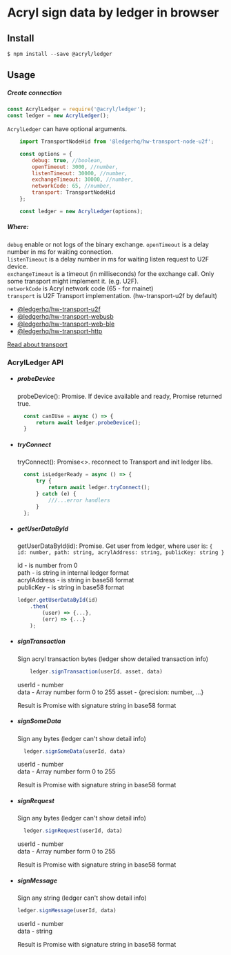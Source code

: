 # Acryl sign data by ledger in browser

## Install

```
$ npm install --save @acryl/ledger
```

## Usage

##### Create connection
```js
const AcrylLedger = require('@acryl/ledger');
const ledger = new AcrylLedger();
```
`AcrylLedger` can have optional arguments.

```js
    import TransportNodeHid from '@ledgerhq/hw-transport-node-u2f';

    const options = {
        debug: true, //boolean,
        openTimeout: 3000, //number,
        listenTimeout: 30000, //number,
        exchangeTimeout: 30000, //number,
        networkCode: 65, //number,
        transport: TransportNodeHid
    };

    const ledger = new AcrylLedger(options);
```
 
##### Where: 
`debug` enable or not logs of the binary exchange.
`openTimeout` is a delay number in ms for waiting connection.    
`listenTimeout` is a delay number in ms for waiting listen request to U2F device.    
`exchangeTimeout` is a timeout (in milliseconds) for the exchange call. Only some transport might implement it. (e.g. U2F).    
`networkCode` is Acryl network code (65 - for mainet)  
`transport` is U2F Transport implementation. (hw-transport-u2f by default) 
+ [@ledgerhq/hw-transport-u2f](https://github.com/LedgerHQ/ledgerjs/tree/master/packages/hw-transport-u2f) 
+ [@ledgerhq/hw-transport-webusb](https://github.com/LedgerHQ/ledgerjs/tree/master/packages/hw-transport-webusb) 
+ [@ledgerhq/hw-transport-web-ble](https://github.com/LedgerHQ/ledgerjs/tree/master/packages/hw-transport-web-ble) 
+ [@ledgerhq/hw-transport-http](https://github.com/LedgerHQ/ledgerjs/tree/master/packages/hw-transport-http) 

[Read about transport](https://github.com/LedgerHQ/ledgerjs)

### AcrylLedger API

+ ##### probeDevice
    
    probeDevice(): Promise<boolean>. If device available and ready, Promise returned true.
    
    ```js
      const canIUse = async () => {
          return await ledger.probeDevice();
      }
    ```
+ ##### tryConnect

    tryConnect(): Promise<>. reconnect to Transport and init ledger libs.

    ```js
      const isLedgerReady = async () => {
          try {
              return await ledger.tryConnect();
          } catch (e) {
              ///...error handlers
          }
      };

+ ##### getUserDataById
     getUserDataById(id): Promise<user>. Get user from ledger, where user is:
     `{ id: number, path: string, acrylAddress: string, publicKey: string }` 

     id - is number from 0  
     path - is string in internal ledger format  
     acrylAddress - is string in base58 format  
     publicKey - is string in base58 format  
     
    ```js
    ledger.getUserDataById(id)
        .then(
            (user) => {...},
            (err) => {...}
        );
    ```

+ ##### signTransaction
    Sign acryl transaction bytes (ledger show detailed transaction info)
    ```js
        ledger.signTransaction(userId, asset, data)
    ```
    userId - number<br>
    data - Array<uInt8> number form 0 to 255
    asset - {precision: number, ...}
    
    Result is Promise with signature string in base58 format

+ ##### signSomeData     
    Sign any bytes (ledger can't show detail info)
    ```js
      ledger.signSomeData(userId, data)
    ```
    userId - number<br>
    data - Array<uInt8> number form 0 to 255
    
    Result is Promise with signature string in base58 format
    
+ ##### signRequest   
    
    Sign any bytes (ledger can't show detail info)
    
    ```js
      ledger.signRequest(userId, data)
    ```
    userId - number<br>
    data - Array<uInt8> number form 0 to 255
    
    Result is Promise with signature string in base58 format
    
+ ##### signMessage      
    Sign any string (ledger can't show detail info)

    ```js
    ledger.signMessage(userId, data)
    ```
    userId - number<br>
    data - string
    
    Result is Promise with signature string in base58 format
